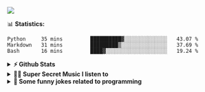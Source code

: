 ![](https://visitor-badge.glitch.me/badge?page_id=gpk2000)

📊 **Statistics:**
<!--START_SECTION:waka-->
```text
Python     35 mins         ██████████▓░░░░░░░░░░░░░░   43.07 % 
Markdown   31 mins         █████████▒░░░░░░░░░░░░░░░   37.69 % 
Bash       16 mins         ████▓░░░░░░░░░░░░░░░░░░░░   19.24 % 
```
<!--END_SECTION:waka-->

<details>	
  <summary><b>⚡ Github Stats</b></summary>

<img height="180em" src="https://github-readme-stats.vercel.app/api?username=gpk2000&show_icons=true&&theme=radical&hide_border=true" />
<img height="180em" src="https://github-readme-stats.vercel.app/api/top-langs/?username=gpk2000&exclude_repo=KNN-Image-Classification&show_icons=true&hide_border=true&layout=compact&langs_count=8&theme=radical"/>
</details>

<details>
  <summary><b>🕵️‍♂️ Super Secret Music I listen to</b></summary>
  <img height="150em" src="https://spotify-github-profile.vercel.app/api/view.svg?uid=slzb129m72yeufhkw43ieulup&cover_image=false&theme=default" />
</details>

<details>
  <summary><b>🙂 Some funny jokes related to programming</b></summary>
  <img src="https://readme-jokes.vercel.app/api" alt="Jokes Card"/>
</details>
